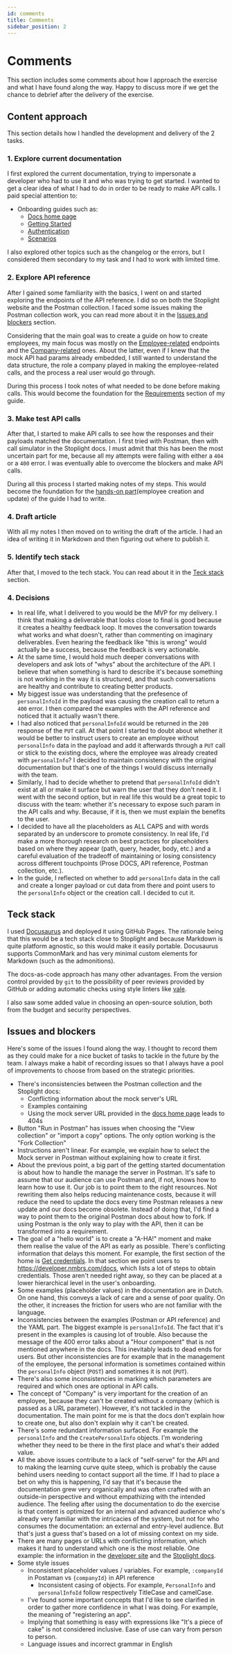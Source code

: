 ```yaml
---
id: comments
title: Comments
sidebar_position: 2
---
```


# Comments

This section includes some comments about how I approach the exercise and what I have found along the way. Happy to discuss more if we get the chance to debrief after the delivery of the exercise.

## Content approach

This section details how I handled the development and delivery of the 2 tasks.

### 1. Explore current documentation

I first explored the current documentation, trying to impersonate a developer who had to use it and who was trying to get started. I wanted to get a clear idea of what I had to do in order to be ready to make API calls. I paid special attention to:

- Onboarding guides such as:
  - [Docs home page](https://nmbrs.stoplight.io/)
  - [Getting Started](https://nmbrs.stoplight.io/docs/nmbrs-restapi/9c14f1c024642-getting-started)
  - [Authentication](https://nmbrs.stoplight.io/docs/nmbrs-restapi/e9e0f5292b4a1-authentication)
  - [Scenarios](https://nmbrs.stoplight.io/docs/nmbrs-restapi/c401b3cb47390-api-changelog)

I also explored other topics such as the changelog or the errors, but I considered them secondary to my task and I had to work with limited time.

### 2. Explore API reference

After I gained some familiarity with the basics, I went on and started exploring the endpoints of the API reference. I did so on both the Stoplight website and the Postman collection. I faced some issues making the Postman collection work, you can read more about it in the [Issues and blockers](#issues-and-blockers) section.

Considering that the main goal was to create a guide on how to create employees, my main focus was mostly on the [Employee-related](https://nmbrs.stoplight.io/docs/nmbrs-restapi/13c6a8d9c7190-create-employee) endpoints and the [Company-related](https://nmbrs.stoplight.io/docs/nmbrs-restapi/5fad7a8461a01-get-company-list) ones. About the latter, even if I knew that the mock API had params already embedded, I still wanted to understand the data structure, the role a company played in making the employee-related calls, and the process a real user would go through.

During this process I took notes of what needed to be done before making calls. This would become the foundation for the [Requirements](http://localhost:3000/deel-exercise/docs/employee-basics/manage-employees#requirements) section of my guide. 

### 3. Make test API calls

After that, I started to make API calls to see how the responses and their payloads matched the documentation. I first tried with Postman, then with call simulator in the Stoplight docs. I must admit that this has been the most uncertain part for me, because all my attempts were failing with either a `404` or a `400` error. I was eventually able to overcome the blockers and make API calls.

During all this process I started making notes of my steps. This would become the foundation for the [hands-on part](http://localhost:3000/deel-exercise/docs/employee-basics/manage-employees#create-employee)(employee creation and update) of the guide I had to write.

### 4. Draft article

With all my notes I then moved on to writing the draft of the article. I had an idea of writing it in Markdown and then figuring out where to publish it.

### 5. Identify tech stack

After that, I moved to the tech stack. You can read about it in the [Teck stack](#teck-stack) section.

### 4. Decisions

- In real life, what I delivered to you would be the MVP for my delivery. I think that making a deliverable that looks close to final is good because it creates a healthy feedback loop. It moves the conversation towards what works and what doesn't, rather than commenting on imaginary deliverables. Even hearing the feedback like "this is wrong" would actually be a success, because the feedback is very actionable.
- At the same time, I would hold much deeper conversations with developers and ask lots of "whys" about the architecture of the API. I believe that when something is hard to describe it's because something is not working in the way it is structured, and that such conversations are healthy and contribute to creating better products.
- My biggest issue was understanding that the prefesence of `personalInfoId` in the payload was causing the creation call to return a `400` error. I then compared the examples with the API reference and noticed that it actually wasn't there.
- I had also noticed that `personalInfoId` would be returned in the `200` response of the `PUT` call. At that point I started to doubt about whether it would be better to instruct users to create an employee without `personalInfo` data in the payload and add it afterwards through a `PUT` call or stick to the existing docs, where the employee was already created with `personalInfo`? I decided to maintain consistency with the original documentation but that's one of the things I would discuss internally with the team.
- Similarly, I had to decide whether to pretend that `personalInfoId` didn't exist at all or make it surface but warn the user that they don't need it. I went with the second option, but in real life this would be a great topic to discuss with the team: whether it's necessary to expose such param in the API calls and why. Because, if it is, then we must explain the benefits to the user.
- I decided to have all the placeholders as ALL CAPS and with words separated by an underscore to promote consistency. In real life, I'd make a more thorough research on best practices for placeholders based on where they appear (path, query, header, body, etc.) and a careful evaluation of the tradeoff of maintaining or losing consistency across different touchpoints (Prose DOCS, API reference, Postman collection, etc.).
- In the guide, I reflected on whether to add `personalInfo` data in the call and create a longer payload or cut data from there and point users to the `personalInfo` object or the creation call. I decided to cut it.

## Teck stack

I used [Docusaurus](https://docusaurus.io/) and deployed it using GitHub Pages. The rationale being that this would be a tech stack close to Stoplight and because Markdown is quite platform agnostic, so this would make it easily portable. Docusaurus supports CommonMark and has very minimal custom elements for Markdown (such as the admonitions).

The docs-as-code approach has many other advantages. From the version control provided by `git` to the possibility of peer reviews provided by GitHub or adding automatic checks using style linters like [vale](https://vale.sh/). 

I also saw some added value in choosing an open-source solution, both from the budget and security perspectives.

## Issues and blockers

Here's some of the issues I found along the way. I thought to record them as they could make for a nice bucket of tasks to tackle in the future by the team. I always make a habit of recording issues so that I always have a pool of improvements to choose from based on the strategic priorities.

- There's inconsistencies between the Postman collection and the Stoplight docs:
  - Conflicting information about the mock server's URL
  - Examples containing
  - Using the mock server URL provided in the [docs home page](https://cffbdec8-71af-4a71-81d7-43321211e7c9.mock.pstmn.io) leads to 404s
- Button "Run in Postman" has issues when choosing the "View collection" or "import a copy" options. The only option working is the "Fork Collection"
- Instructions aren't linear. For example, we explain how to select the Mock server in Postman without explaining how to create it first.
- About the previous point, a big part of the getting started documentation is about how to handle the manage the server in Postman. It's safe to assume that our audience can use Postman and, if not, knows how to learn how to use it. Our job is to point them to the right resources. Not rewriting them also helps reducing maintenance costs, because it will reduce the need to update the docs every time Postman releases a new update and our docs become obsolete. Instead of doing that, I'd find a way to point them to the original Postman docs about how to fork. If using Postman is the only way to play with the API, then it can be transformed into a requirement.
- The goal of a "hello world" is to create a "A-HA!" moment and make them realise the value of the API as early as possible. There's conflicting information that delays this moment. For example, the first section of the home is [Get credentials](https://nmbrs.stoplight.io/#get-credentials). In that section we point users to https://developer.nmbrs.com/docs, which lists a lot of steps to obtain credentials. Those aren't needed right away, so they can be placed at a lower hierarchical level in the user's onboarding.
- Some examples (placeholder values) in the documentation are in Dutch. On one hand, this conveys a lack of care and a sense of poor quality. On the other, it increases the friction for users who are not familiar with the language.
- Inconsistencies between the examples (Postman or API reference) and the YAML part. The biggest example is `personalInfoId`. The fact that it's present in the examples is causing lot of trouble. Also because the message of the 400 error talks about a "Hour component" that is not mentioned anywhere in the docs. This inevitably leads to dead ends for users. But other inconsistencies are for example that in the management of the employee, the personal information is sometimes contained within the `personalInfo` object (`POST`) and sometimes it is not (`PUT`).
- There's also some inconsistencies in marking which parameters are required and which ones are optional in API calls.
- The concept of "Company" is very important for the creation of an employee, because they can't be created without a company (which is passed as a URL parameter). However, it's not tackled in the documentation. The main point for me is that the docs don't explain how to create one, but also don't explain why it can't be created.
- There's some redundant information surfaced. For example the `personalInfo` and the `CreatePersonalInfo` objects. I'm wondering whether they need to be there in the first place and what's their added value.
- All the above issues contribute to a lack of "self-serve" for the API and to making the learning curve quite steep, which is probably the cause behind users needing to contact support all the time. If I had to place a bet on why this is happening, I'd say that it's because the documentation grew very organically and was often crafted with an outside-in perspective and without empathizing with the intended audience. The feeling after using the documentation to do the exercise is that content is optimized for an internal and advanced audience who's already very familiar with the intricacies of the system, but not for who consumes the documentation: an external and entry-level audience. But that's just a guess that's based on a lot of missing context on my side.
- There are many pages or URLs with conflicting information, which makes it hard to understand which one is the most reliable. One example: the information in the [developer site](https://developer.nmbrs.com/docs#T8uKy) and the [Stoplight docs](https://nmbrs.stoplight.io/docs/nmbrs-restapi/e9e0f5292b4a1-authentication).
- Some style issues
  - Inconsistent placeholder values / variables. For example, `:companyId` in Postaman vs `{companyId}` in API reference
    - Inconsistent casing of objects. For example, `PersonalInfo` and `personalInfoId` follow respectively TitleCase and camelCase.
  - I've found some important concepts that I'd like to see clarified in order to gather more confidence in what I was doing. For example, the meaning of "registering an app".
  - Implying that something is easy with expressions like "It's a piece of cake" is not considered inclusive. Ease of use can vary from person to person.
  - Language issues and incorrect grammar in English